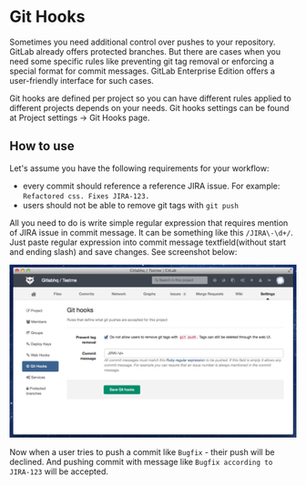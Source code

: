 # Git Hooks

Sometimes you need additional control over pushes to your repository. 
GitLab already offers protected branches. 
But there are cases when you need some specific rules like preventing git tag removal or enforcing a special format for commit messages. 
GitLab Enterprise Edition offers a user-friendly interface for such cases.

Git hooks are defined per project so you can have different rules applied to different projects depends on your needs. 
Git hooks settings can be found at Project settings -> Git Hooks page. 


## How to use

Let's assume you have the following requirements for your workflow:

* every commit should reference a reference JIRA issue. For example: `Refactored css. Fixes JIRA-123. `
* users should not be able to remove git tags with `git push`

All you need to do is write simple regular expression that requires mention of JIRA issue in commit message. 
It can be something like this `/JIRA\-\d+/`. 
Just paste regular expression into commit message textfield(without start and ending slash) and save changes. 
See screenshot below: 

![screenshot](git_hooks.png)

Now when a user tries to push a commit like `Bugfix` - their push will be declined. 
And pushing commit with message like `Bugfix according to JIRA-123` will be accepted.